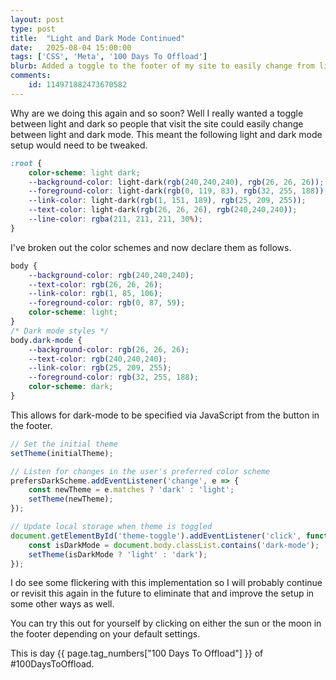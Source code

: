 ```yaml
---
layout: post
type: post
title:  "Light and Dark Mode Continued"
date:   2025-08-04 15:00:00
tags: ['CSS', 'Meta', '100 Days To Offload']
blurb: Added a toggle to the footer of my site to easily change from light and dark mode.
comments: 
    id: 114971882473670582
---
```


Why are we doing this again and so soon? Well I really wanted a toggle between light and dark so people that visit the site could easily change between light and dark mode. This meant the following light and dark mode setup would need to be tweaked.

~~~ css
:root {
    color-scheme: light dark;
    --background-color: light-dark(rgb(240,240,240), rgb(26, 26, 26));
    --foreground-color: light-dark(rgb(0, 119, 83), rgb(32, 255, 188));
    --link-color: light-dark(rgb(1, 151, 189), rgb(25, 209, 255));
    --text-color: light-dark(rgb(26, 26, 26), rgb(240,240,240));
    --line-color: rgba(211, 211, 211, 30%);
}
~~~

I've broken out the color schemes and now declare them as follows. 

~~~ css
body {
    --background-color: rgb(240,240,240);
    --text-color: rgb(26, 26, 26);
    --link-color: rgb(1, 85, 106);
    --foreground-color: rgb(0, 87, 59);
    color-scheme: light;
}
/* Dark mode styles */
body.dark-mode {
    --background-color: rgb(26, 26, 26);
    --text-color: rgb(240,240,240);
    --link-color: rgb(25, 209, 255);
    --foreground-color: rgb(32, 255, 188);
    color-scheme: dark;
}
~~~

This allows for dark-mode to be specified via JavaScript from the button in the footer.

~~~ javascript
// Set the initial theme
setTheme(initialTheme);

// Listen for changes in the user's preferred color scheme
prefersDarkScheme.addEventListener('change', e => {
    const newTheme = e.matches ? 'dark' : 'light';
    setTheme(newTheme);
});

// Update local storage when theme is toggled
document.getElementById('theme-toggle').addEventListener('click', function() {
    const isDarkMode = document.body.classList.contains('dark-mode');
    setTheme(isDarkMode ? 'light' : 'dark');
});
~~~

I do see some flickering with this implementation so I will probably continue or revisit this again in the future to eliminate that and improve the setup in some other ways as well.

You can try this out for yourself by clicking on either the sun or the moon in the footer depending on your default settings.

This is day {{ page.tag_numbers["100 Days To Offload"] }}  of #100DaysToOffload.